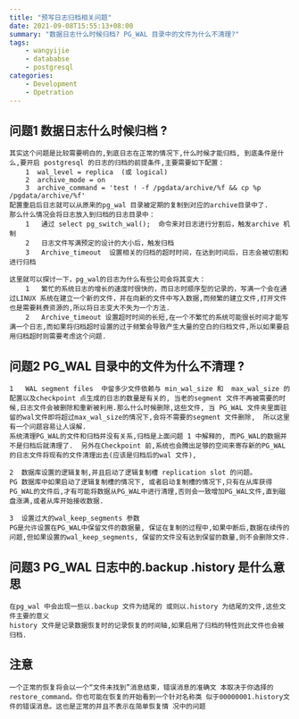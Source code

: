 ```yaml
---
title: "预写日志归档相关问题"
date: 2021-09-08T15:55:13+08:00
summary: "数据日志什么时候归档? PG_WAL 目录中的文件为什么不清理?"
tags:
    - wangyijie
    - datababse
    - postgresql
categories:
    - Development
    - Opetration
---
```


## 问题1  数据日志什么时候归档 ? 
    其实这个问题是比较需要明白的,到底日志在正常的情况下,什么时候才能归档, 到底条件是什么,要开启 postgresql 的日志的归档的前提条件,主要需要如下配置：
        1  wal_level = replica  (或 logical)
        2  archive_mode = on
        3  archive_command = 'test ! -f /pgdata/archive/%f && cp %p /pgdata/archive/%f'
    配置重启后日志就可以从原来的pg_wal 目录被定期的复制到对应的archive目录中了.
    那么什么情况会将日志放入到归档的日志目录中：
        1   通过 select pg_switch_wal();  命令来对日志进行分割后，触发archive 机制
        2   日志文件写满预定的设计的大小后，触发归档
        3   Archive_timeout  设置相关的归档的超时时间，在达到时间后，日志会被切割和进行归档  

    这里就可以探讨一下，pg_wal的日志为什么有些公司会将其变大：
        1   繁忙的系统日志的增长的速度时很快的，而日志时顺序型的记录的，写满一个会在通过LINUX 系统在建立一个新的文件，并在向新的文件中写入数据,而频繁的建立文件,打开文件也是需要耗费资源的,所以将日志变大不失为一个方法.
        2   Archive_timeout 设置超时时间的长短,在一个不繁忙的系统可能很长时间才能写满一个日志,而如果将归档超时设置的过于频繁会导致产生大量的空白的归档文件,所以如果要启用归档超时则需要考虑这个问题.

## 问题2   PG_WAL 目录中的文件为什么不清理 ?

    1   WAL segment files  中留多少文件依赖与 min_wal_size 和  max_wal_size 的配置以及checkpoint 点生成的日志的数量是有关的, 当老的segment 文件不再被需要的时候,日志文件会被删除和重新被利用.那么什么时候删除,这些文件, 当 PG_WAL 文件夹里面驻留的wal文件即将超过max_wal_size的情况下,会将不需要的segment 文件删除,  所以这里有一个问题容易让人误解.
    系统清理PG_WAL的文件和归档并没有关系,归档是上面问题 1 中解释的, 而PG_WAL的数据并不是归档后就清理了.  另外在Checkpoint 前,系统也会腾出足够的空间来寄存新的PG_WAL的日志文件将现有的文件清理出去(应该是归档后的wal 文件),

    2  数据库设置的逻辑复制,并且启动了逻辑复制槽 replication slot 的问题。
    PG 数据库中如果启动了逻辑复制槽的情况下, 或者启动复制槽的情况下,只有在从库获得PG_WAL的文件后,才有可能将数据从PG_WAL中进行清理,否则会一致增加PG_WAL文件,直到磁盘涨满,或者从库开始接收数据.

    3  设置过大的wal_keep_segments 参数
    PG是允许设置在PG_WAL中保留文件的数据量, 保证在复制的过程中,如果中断后,数据在续传的问题,但如果设置的wal_keep_segments, 保留的文件没有达到保留的数量,则不会删除文件.

## 问题3  PG_WAL 日志中的.backup  .history 是什么意思
    在pg_wal 中会出现一些以.backup 文件为结尾的 或则以.history 为结尾的文件,这些文件主要的意义
    history 文件是记录数据恢复时的记录恢复的时间轴,如果启用了归档的特性则此文件也会被归档.

## 注意
    一个正常的恢复将会以一个“文件未找到”消息结束，错误消息的准确文 本取决于你选择的restore_command。你也可能在恢复的开始看到一个针对名称类 似于00000001.history文件的错误消息。这也是正常的并且不表示在简单恢复情 况中的问题